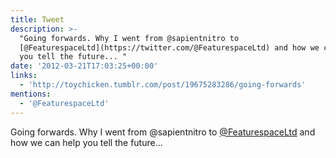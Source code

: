 ```yaml
---
title: Tweet
description: >-
  "Going forwards. Why I went from @sapientnitro to
  [@FeaturespaceLtd](https://twitter.com/@FeaturespaceLtd) and how we can help
  you tell the future... "
date: '2012-03-21T17:03:25+00:00'
links:
  - 'http://toychicken.tumblr.com/post/19675283286/going-forwards'
mentions:
  - '@FeaturespaceLtd'
---
```

Going forwards. Why I went from @sapientnitro to [@FeaturespaceLtd](https://twitter.com/@FeaturespaceLtd) and how we can help you tell the future... 
